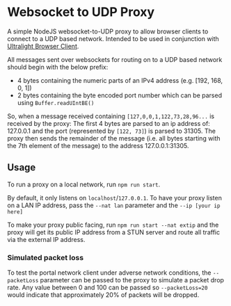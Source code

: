 # Websocket to UDP Proxy

A simple NodeJS websocket-to-UDP proxy to allow browser clients to connect to a UDP based network.  Intended to be used in conjunction with [Ultralight Browser Client](https://github.com/acolytec3/ultralight-browser-client).

All messages sent over websockets for routing on to a UDP based network should begin with the below prefix:
- 4 bytes containing the numeric parts of an IPv4 address (e.g. [192, 168, 0, 1])
- 2 bytes containing the byte encoded port number which can be parsed using `Buffer.readUIntBE()`

So, when a message received containing `[127,0,0,1,122,73,28,96...` is received by the proxy:
 The first 4 bytes are parsed to an ip address of: 127.0.0.1 and the port (represented by `[122, 73]`) is parsed to 31305.  The proxy then sends the remainder of the message (i.e. all bytes starting with the 7th element of the message) to the address 127.0.0.1:31305.
## Usage

To run a proxy on a local network, run `npm run start`.  

By default, it only listens on `localhost`/`127.0.0.1`.  To have your proxy listen on a LAN IP address, pass the `--nat lan` parameter and the `--ip [your ip here]`

To make your proxy public facing, run `npm run start --nat extip` and the proxy will get its public IP address from a STUN server and route all traffic via the external IP address.

### Simulated packet loss

To test the portal network client under adverse network conditions, the `--packetLoss` parameter can be passed to the proxy to simulate a packet drop rate.  Any value between 0 and 100 can be passed so `--packetLoss=20` would indicate that approximately 20% of packets will be dropped.

